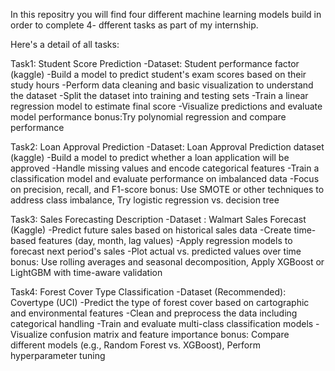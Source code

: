 In this repositry you will find four different machine learning models build in order to complete 4- dfferent tasks as part of my internship.

Here's a detail of all tasks:

Task1: Student Score Prediction 
-Dataset: Student performance factor (kaggle)
-Build a model to predict student's exam scores based on their study hours
-Perform data cleaning and basic visualization to understand the dataset
-Split the dataset into training and testing sets
-Train a linear regression model to estimate final score
-Visualize predictions and evaluate model performance
bonus:Try polynomial regression and compare performance

Task2: Loan Approval Prediction 
-Dataset: Loan Approval Prediction dataset (kaggle)
-Build a model to predict whether a loan application will be approved
-Handle missing values and encode categorical features
-Train a classification model and evaluate performance on imbalanced data
-Focus on precision, recall, and F1-score
bonus: Use SMOTE or other techniques to address class imbalance, Try logistic regression vs. decision tree

Task3: Sales Forecasting Description
-Dataset : Walmart Sales Forecast (Kaggle)
-Predict future sales based on historical sales data
-Create time-based features (day, month, lag values)
-Apply regression models to forecast next period's sales
-Plot actual vs. predicted values over time
bonus: Use rolling averages and seasonal decomposition, Apply XGBoost or LightGBM with time-aware validation

Task4: Forest Cover Type Classification
-Dataset (Recommended): Covertype (UCI)
-Predict the type of forest cover based on cartographic and environmental features
-Clean and preprocess the data including categorical handling
-Train and evaluate multi-class classification models
-Visualize confusion matrix and feature importance
bonus: Compare different models (e.g., Random Forest vs. XGBoost), Perform hyperparameter tuning
